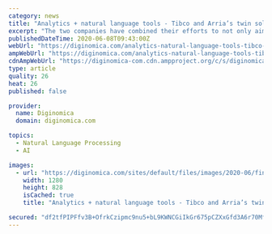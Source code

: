 ```yaml
---
category: news
title: "Analytics + natural language tools - Tibco and Arria’s twin solution to kick-start a post-COVID-19 economy"
excerpt: "The two companies have combined their efforts to not only aim Tibco’s Spotfire analytics tools at providing some of the most detailed and granular real-time analysis of global statistics relating to COVID-19,"
publishedDateTime: 2020-06-08T09:43:00Z
webUrl: "https://diginomica.com/analytics-natural-language-tools-tibco-and-arrias-twin-solution-kick-start-post-covid-19-economy"
ampWebUrl: "https://diginomica.com/analytics-natural-language-tools-tibco-and-arrias-twin-solution-kick-start-post-covid-19-economy?amp"
cdnAmpWebUrl: "https://diginomica-com.cdn.ampproject.org/c/s/diginomica.com/analytics-natural-language-tools-tibco-and-arrias-twin-solution-kick-start-post-covid-19-economy?amp"
type: article
quality: 26
heat: 26
published: false

provider:
  name: Diginomica
  domain: diginomica.com

topics:
  - Natural Language Processing
  - AI

images:
  - url: "https://diginomica.com/sites/default/files/images/2020-06/financial-3207895_1280.jpg"
    width: 1280
    height: 828
    isCached: true
    title: "Analytics + natural language tools - Tibco and Arria’s twin solution to kick-start a post-COVID-19 economy"

secured: "df2tfPIPFfv3B+OfrkCzipmc9nu5+bL9KWNCGiIkGr675pCZXxGfd3A6r70MfvspE5jXmxVQjUEa+yxsPbz6HthjX7CmW9QMI0L58pkJesG4biSGtJw8Dc4fubB5sfpDChtZ2rySOixWGoQ6MskWspBQV6nicglevf1cg5KkDlHijM6TvBWoukg1QLv4u2UO0kBR23bChFwPapK0e0InO7AxYF7fcWXGSpQEcVzpw3/ZsgS+D81mj1/1kPUgMXkAxJpjYGCLIfv3NDkYkQ4ssZU3w6PSTbUY/4uOKauDR5iodWWLyHSP2Ugbn8LM0rsZ2FNgAmixgOuE22FnSrpGEgR9gwkscdiblOHvsAZwFc3c/tz2grR1YVcUrFDspRcTbpjsSmkt08nGRkTGoWbSGR3b7M0sQGUQNl41Y4wbuMYWKSqxnjcx7yd6hGMEizt5KQ44mcxlqjGK2o0AAhfUsB+d84BNxn5uAXI3DbsIjFI=;tOvnBVkfVwE5gOXm2Dv/0Q=="
---
```


